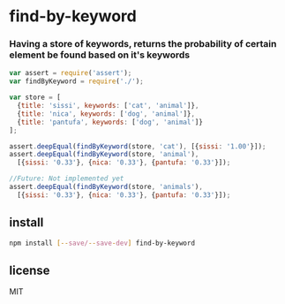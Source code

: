 # find-by-keyword

### Having a store of keywords, returns the probability of certain element be found based on it's keywords

```js
var assert = require('assert');
var findByKeyword = require('./');

var store = [
  {title: 'sissi', keywords: ['cat', 'animal']},
  {title: 'nica', keywords: ['dog', 'animal']},
  {title: 'pantufa', keywords: ['dog', 'animal']}
];

assert.deepEqual(findByKeyword(store, 'cat'), [{sissi: '1.00'}]);
assert.deepEqual(findByKeyword(store, 'animal'),
  [{sissi: '0.33'}, {nica: '0.33'}, {pantufa: '0.33'}]);

//Future: Not implemented yet
assert.deepEqual(findByKeyword(store, 'animals'),
  [{sissi: '0.33'}, {nica: '0.33'}, {pantufa: '0.33'}]);

```

## install

```bash
npm install [--save/--save-dev] find-by-keyword
```

## license

MIT 

